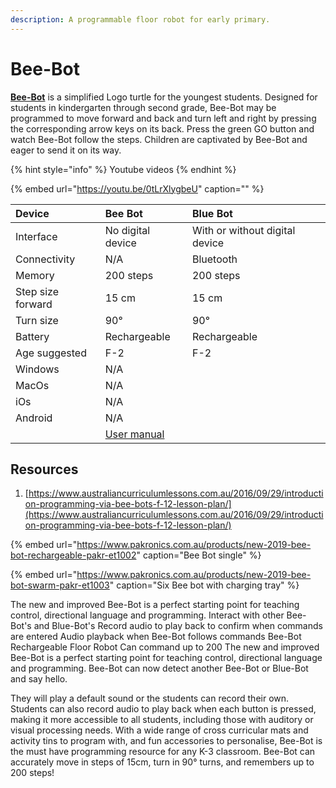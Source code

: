 ```yaml
---
description: A programmable floor robot for early primary.
---
```


# Bee-Bot

[**Bee-Bot**](https://www.pakronics.com.au/products/new-2019-bee-bot-rechargeable-pakr-et1002) is a simplified Logo turtle for the youngest students. Designed for students in kindergarten through second grade, Bee-Bot may be programmed to move forward and back and turn left and right by pressing the corresponding arrow keys on its back. Press the green GO button and watch Bee-Bot follow the steps. Children are captivated by Bee-Bot and eager to send it on its way.

{% hint style="info" %}
Youtube videos
{% endhint %}

{% embed url="https://youtu.be/0tLrXlygbeU" caption="" %}

| Device | Bee Bot | Blue Bot |
| :--- | :--- | :--- |
| Interface | No digital device | With or without digital device |
| Connectivity | N/A | Bluetooth |
| Memory | 200 steps | 200 steps |
| Step size forward | 15 cm | 15 cm |
| Turn size | 90° | 90° |
| Battery | Rechargeable | Rechargeable |
| Age suggested | F-2 | F-2 |
| Windows | N/A |  |
| MacOs | N/A |  |
| iOs | N/A |  |
| Android | N/A |  |
|  | [User manual](https://www.tts-international.com/on/demandware.static/-/Sites-TTSGroupE-commerceMaster/default/dwab617cae/images/document/IT10077%20Bee-Bot%20Manual.pdf) |  |

## Resources

1. [https://www.australiancurriculumlessons.com.au/2016/09/29/introduction-programming-via-bee-bots-f-12-lesson-plan/](https://www.australiancurriculumlessons.com.au/2016/09/29/introduction-programming-via-bee-bots-f-12-lesson-plan/)

{% embed url="https://www.pakronics.com.au/products/new-2019-bee-bot-rechargeable-pakr-et1002" caption="Bee Bot single" %}

{% embed url="https://www.pakronics.com.au/products/new-2019-bee-bot-swarm-pakr-et1003" caption="Six Bee bot with charging tray" %}

The new and improved Bee-Bot is a perfect starting point for teaching control, directional language and programming. Interact with other Bee-Bot's and Blue-Bot's Record audio to play back to confirm when commands are entered Audio playback when Bee-Bot follows commands Bee-Bot Rechargeable Floor Robot Can command up to 200 The new and improved Bee-Bot is a perfect starting point for teaching control, directional language and programming. Bee-Bot can now detect another Bee-Bot or Blue-Bot and say hello.

They will play a default sound or the students can record their own. Students can also record audio to play back when each button is pressed, making it more accessible to all students, including those with auditory or visual processing needs. With a wide range of cross curricular mats and activity tins to program with, and fun accessories to personalise, Bee-Bot is the must have programming resource for any K-3 classroom. Bee-Bot can accurately move in steps of 15cm, turn in 90° turns, and remembers up to 200 steps!

